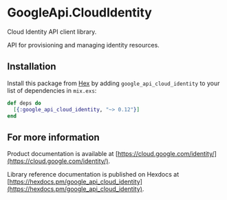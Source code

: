 # GoogleApi.CloudIdentity

Cloud Identity API client library.

API for provisioning and managing identity resources.

## Installation

Install this package from [Hex](https://hex.pm) by adding
`google_api_cloud_identity` to your list of dependencies in `mix.exs`:

```elixir
def deps do
  [{:google_api_cloud_identity, "~> 0.12"}]
end
```

## For more information

Product documentation is available at [https://cloud.google.com/identity/](https://cloud.google.com/identity/).

Library reference documentation is published on Hexdocs at
[https://hexdocs.pm/google_api_cloud_identity](https://hexdocs.pm/google_api_cloud_identity).
